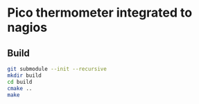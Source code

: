 # Pico thermometer integrated to nagios 


## Build

```bash
git submodule --init --recursive
mkdir build
cd build
cmake ..
make
```
